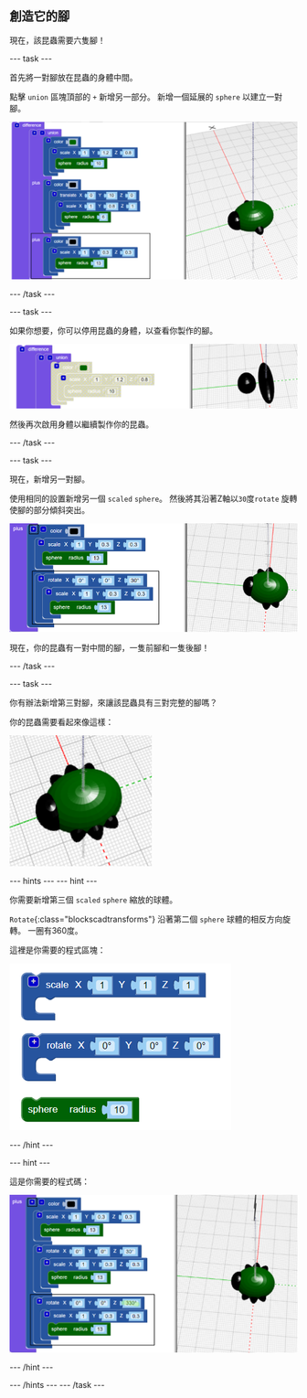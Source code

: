 ## 創造它的腳

現在，該昆蟲需要六隻腳！

--- task ---

首先將一對腳放在昆蟲的身體中間。

點擊 `union` 區塊頂部的 `+` 新增另一部分。 新增一個延展的 `sphere` 以建立一對腳。

![截圖](images/bug-legs-middle-annotated.png)

--- /task ---

--- task ---

如果你想要，你可以停用昆蟲的身體，以查看你製作的腳。

![截圖](images/bug-legs-disable.png)

然後再次啟用身體以繼續製作你的昆蟲。

--- /task ---

--- task ---

現在，新增另一對腳。

使用相同的設置新增另一個 `scaled` `sphere`。 然後將其沿著Z軸以`30`度`rotate` 旋轉使腳的部分傾斜突出。

![截圖](images/bug-legs-2-annotated.png)

現在，你的昆蟲有一對中間的腳，一隻前腳和一隻後腳！

--- /task ---

--- task ---

你有辦法新增第三對腳，來讓該昆蟲具有三對完整的腳嗎？

你的昆蟲需要看起來像這樣：

![截圖](images/bug-finished.png)

--- hints --- --- hint ---

你需要新增第三個 `scaled` `sphere` 縮放的球體。

`Rotate`{:class="blockscadtransforms"} 沿著第二個 `sphere` 球體的相反方向旋轉。 一圈有360度。

這裡是你需要的程式區塊：

![截圖](images/bug-legs-blocks.png)

--- /hint ---

--- hint ---

這是你需要的程式碼：

![截圖](images/bug-legs-3-annotated.png)

--- /hint ---

--- /hints --- --- /task ---